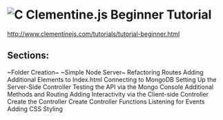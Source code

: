 # ![C](http://www.clementinejs.com/img/clementine_nav.png) Clementine.js Beginner Tutorial

<http://www.clementinejs.com/tutorials/tutorial-beginner.html>

## Sections:

~Folder Creation~
~Simple Node Server~
Refactoring Routes
Adding Additional Elements to Index.html
Connecting to MongoDB
Setting Up the Server-Side Controller
Testing the API via the Mongo Console
Additional Methods and Routing
Adding Interactivity via the Client-side Controller
Create the Controller
Create Controller Functions
Listening for Events
Adding CSS Styling
